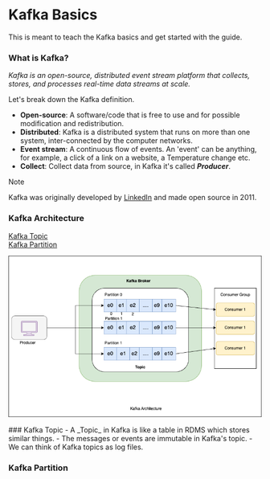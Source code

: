 # Kafka Basics
This is meant to teach the Kafka basics and get started with the guide.

### What is Kafka?
_Kafka is an open-source, distributed event stream platform that collects, stores, and processes real-time data streams at scale._

Let's break down the Kafka definition.
- **Open-source**: A software/code that is free to use and for possible modification and redistribution.
- **Distributed**: Kafka is a distributed system that runs on more than one system, inter-connected by the computer networks.
- **Event stream**: A continuous flow of events. An 'event' can be anything, for example, a click of a link on a website, a Temperature change etc.
- **Collect**: Collect data from source, in Kafka it's called **_Producer_**.

> [!NOTE]
> Kafka was originally developed by [LinkedIn](https://www.linkedin.com/) and made open source in 2011.

### Kafka Architecture
[Kafka Topic](#kafka-topic)  
[Kafka Partition](#kafka-partition)     
<a name="kafka-topic"/>

<p align="center">
  <img src="./images/kafka-architecture.png?raw=true" alt="Kafka Architecture"/>
</p>
### Kafka Topic
- A _Topic_ in Kafka is like a table in RDMS which stores similar things.
- The messages or events are immutable in Kafka's topic.
- We can think of Kafka topics as log files.

### Kafka Partition





